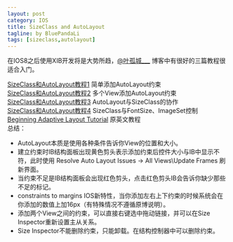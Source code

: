 ```yaml
---
layout: post
category: IOS
title: SizeClass and AutoLayout
tagline: by BluePandaLi
tags: [sizeclass,autolayout]
---
```

在IOS8之后使用XIB开发将是大势所趋，[@叶孤城___](http://www.jianshu.com/users/b82d2721ba07/latest_articles) 博客中有很好的三篇教程很适合入门。

[SizeClass和AutoLayout教程1](http://www.jianshu.com/p/bd071f9a558d) 简单添加AutoLayout约束   
[SizeClass和AutoLayout教程2](http://www.jianshu.com/p/a4cf3db81c0b) 多个View添加AutoLayout约束  
[SizeClass和AutoLayout教程3](http://www.jianshu.com/p/3d6b2341fd83) AutoLayout与SizeClass的协作  
[SizeClass和AutoLayout教程4](http://www.jianshu.com/p/e72e957497b3) SizeClass与FontSize、ImageSet控制  
[Beginning Adaptive Layout Tutorial](http://www.raywenderlich.com/83276/beginning-adaptive-layout-tutorial) 原英文教程  
总结：

*	AutoLayout本质是使用各种条件告诉你View的位置和大小。
*	建立约束时IB结构面板出现黄色剪头表示添加约束后控件大小与IB中显示不符，此时使用 Resolve Auto Layout Issues ->  All Views\Update Frames 刷新界面。
*	当约束不足是IB结构面板会出现红色剪头，点击红色剪头IB会告诉你缺少那些不足的标记。
*	constraints to margins IOS新特性，当你添加左右上下约束的时候系统会在你添加的数值上加16px（有特殊情况不遵循原博说明）。
*	添加两个View之间的约束，可以直接右键选中拖动链接，并可以在Size Inspector重新设置主从关系。
*	Size Inspector不能删除约束，只能卸载。在结构控制器中可以删除约束。


